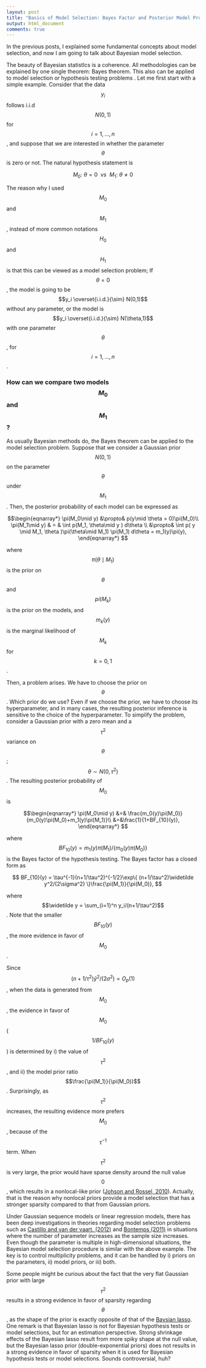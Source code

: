 ```yaml
---
layout: post
title: "Basics of Model Selection: Bayes Factor and Posterior Model Probability"
output: html_document
comments: true
---
```



In the previous posts, I explained some fundamental concepts about model selection, and now I am going to talk about Bayesian model selection.  

The beauty of Bayesian statistIcs is a coherence.  All methodologies can be explained by one single theorem: Bayes theorem.  This also can be applied to model selection or hypothesis testing problems .  Let me first start with a simple example. Consider that the data $$y_i$$ follows i.i.d $$N(0,1)$$ for $$i=1,\dots,n$$, and suppose that we are interested in whether the parameter $$\theta$$ is zero or not. The natural hypothesis statement is

$$
M_0: \: \theta = 0 \:\:vs\:\:M_1: \: \theta \neq 0  
$$

The reason why I used $$M_0$$ and $$M_1$$, instead of more common notations $$H_0$$ and $$H_1$$ is that this can be viewed as a model selection problem; If $$\theta = 0$$, the model is going to be $$y_i \overset{i.i.d.}{\sim} N(0,1)$$ without any parameter, or the model is $$y_i \overset{i.i.d.}{\sim} N(\theta,1)$$ with one parameter $$\theta$$, for $$i=1,\dots,n$$.  

### How can we compare two models $$M_0$$ and $$M_1$$? 

As usually Bayesian methods do, the Bayes theorem can be applied to the model selection problem. Suppose that we consider a Gaussian prior $$N(0,1)$$ on the parameter $$\theta$$ under $$M_1$$. Then, the posterior probability of each model can be expressed as

$$\begin{eqnarray*}
\pi(M_0\mid y) &\propto& p(y\mid \theta = 0)\pi(M_0)\\
\pi(M_1\mid y) & = & \int p(M_1, \theta\mid y )  d\theta \\
&\propto& \int p( y  \mid  M_1, \theta )\pi(\theta\mid  M_1) \pi(M_1)  d\theta = m_1(y)\pi(y),
\end{eqnarray*}
$$  

where $$\pi(\theta\mid M_1)$$ is the prior on $$\theta$$ and $$pi(M_k)$$ is the prior on the models, and $$m_k(y)$$ is the marginal likelihood of $$M_k$$ for $$k=0, 1$$.    

Then, a problem arises. We have to choose the prior on $$\theta$$. Which prior do we use? Even if we choose the prior, we have to choose its hyperparameter, and in many cases, the resulting posterior inference is sensitive to the choice of the hyperparameter. To simplify the problem, consider a Gaussian prior with a zero mean and a $$\tau^2$$ variance on $$\theta$$; $$\theta \sim N(0,\tau^2)$$. The resulting posterior probability of $$M_0$$ is 

$$\begin{eqnarray*}
\pi(M_0\mid y) &=&  \frac{m_0(y)\pi(M_0)}{m_0(y)\pi(M_0)+m_1(y)\pi(M_1)}\\
&=&\frac{1}{1+BF_{10}(y)},
\end{eqnarray*}
$$ 

where $$BF_{10}(y)= m_1(y)\pi(M_1)/\{m_0(y)\pi(M_0)\}$$ is the Bayes factor of the hypothesis testing. The Bayes factor has a closed form as

$$
BF_{10}(y) = \tau^{-1}(n+1/\tau^2)^{-1/2}\exp\{ (n+1/\tau^2)\widetilde y^2/(2\sigma^2) \}\frac{\pi(M_1)}{\pi(M_0)},
$$

where $$\widetilde y = \sum_{i=1}^n y_i/(n+1/\tau^2)$$. Note that the smaller $$BF_{10}(y)$$, the more evidence in favor of $$M_0$$. 

Since $$(n+1/\tau^2)\widetilde y^2/(2\sigma^2)=O_p(1)$$, when the data is generated from $$M_0$$, the evidence in favor of $$M_0$$ ($$1/BF_{10}(y)$$) is determined by i) the value of $$\tau^2$$, and ii) the model prior ratio $$\frac{\pi(M_1)}{\pi(M_0)}$$. Surprisingly, as $$\tau^2$$ increases, the resulting evidence more prefers $$M_0$$, because of the $$\tau^{-1}$$ term. When $$\tau^2$$ is very large, the prior would have sparse density around the null value $$0$$, which results in a nonlocal-like prior ([Johson and Rossel, 2010](https://www.stat.tamu.edu/~vjohnson/files/JRSSB.72.2.2010.143-170.pdf)). Actually, that is the reason why nonlocal priors provide a model selection that has a stronger sparsity compared to that from Gaussian priors.  

Under Gaussian sequence models or linear regression models, there has been deep investigations in theories regarding model selection problems such as [Castillo and van der vaart. (2012)](https://projecteuclid.org/euclid.aos/1351602537) and  [Bontemps (2011)](https://arxiv.org/pdf/1009.1370.pdf) in situations where the number of parameter increases as the sample size increases. Even though the parameter is multiple in high-dimensional situations, the Bayesian model selection procedure is similar with the above example. The key is to control multiplicity problems, and it can be handled by  i) priors on the parameters, ii) model priors, or iii) both.  

Some people might be curious about the fact that the very flat Gaussian prior with large $$\tau^2$$ results in a strong evidence in favor of sparsity  regarding $$\theta$$, as the shape of the prior is exactly opposite of that of the [Baysian lasso](http://www.stat.ufl.edu/~casella/Papers/Lasso.pdf). One remark is that Bayesian lasso is not for Bayesian hypothesis tests or model selections, but for an estimation perspective. Strong shrinkage effects of the Bayesian lasso result from more spiky shape at the null value, but the Bayesian lasso prior (double-exponential priors) does not results in a strong evidence in favor of sparsity when it is used for Bayesian hypothesis tests or model selections. Sounds controversial, huh?